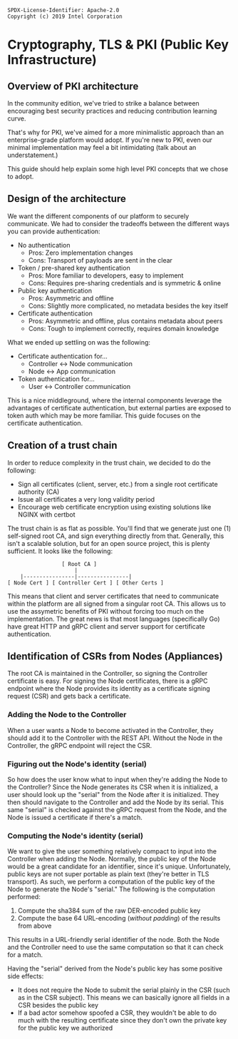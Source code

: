 ```text
SPDX-License-Identifier: Apache-2.0
Copyright (c) 2019 Intel Corporation
```

# Cryptography, TLS & PKI (Public Key Infrastructure)
## Overview of PKI architecture
In the community edition, we've tried to strike a balance between encouraging best security practices and reducing contribution learning curve.

That's why for PKI, we've aimed for a more minimalistic approach than an enterprise-grade platform would adopt. If you're new to PKI, even our minimal implementation may feel a bit intimidating (talk about an understatement.)

This guide should help explain some high level PKI concepts that we chose to adopt.

## Design of the architecture
We want the different components of our platform to securely communicate. We had to consider the tradeoffs between the different ways you can provide authentication:

- No authentication
    - Pros: Zero implementation changes
    - Cons: Transport of payloads are sent in the clear
- Token / pre-shared key authentication
    - Pros: More familiar to developers, easy to implement
    - Cons: Requires pre-sharing credentials and is symmetric & online
- Public key authentication
    - Pros: Asymmetric and offline
    - Cons: Slightly more complicated, no metadata besides the key itself
- Certificate authentication
    - Pros: Asymmetric and offline, plus contains metadata about peers
    - Cons: Tough to implement correctly, requires domain knowledge

What we ended up settling on was the following:

- Certificate authentication for...
    - Controller <-> Node communication
    - Node <-> App communication
- Token authentication for...
    - User <-> Controller communication

This is a nice middleground, where the internal components leverage the advantages of certificate authentication, but external parties are exposed to token auth which may be more familiar. This guide focuses on the certificate authentication.

## Creation of a trust chain
In order to reduce complexity in the trust chain, we decided to do the following:
- Sign all certificates (client, server, etc.) from a single root certificate authority (CA)
- Issue all certificates a very long validity period
- Encourage web certificate encryption using existing solutions like NGINX with certbot

The trust chain is as flat as possible. You'll find that we generate just one (1) self-signed root CA, and sign everything directly from that. Generally, this isn't a scalable solution, but for an open source project, this is plenty sufficient. It looks like the following:

```
                 [ Root CA ]
                     |
    |----------------|----------------|
[ Node Cert ] [ Controller Cert ] [ Other Certs ]
```

This means that client and server certificates that need to communicate within the platform are all signed from a singular root CA. This allows us to use the assymetric benefits of PKI without forcing too much on the implementation. The great news is that most languages (specifically Go) have great HTTP and gRPC client and server support for certificate authentication.

## Identification of CSRs from Nodes (Appliances)
The root CA is maintained in the Controller, so signing the Controller certificate is easy. For signing the Node certificates, there is a gRPC endpoint where the Node provides its identity as a certificate signing request (CSR) and gets back a certificate.

### Adding the Node to the Controller
When a user wants a Node to become activated in the Controller, they should add it to the Controller with the REST API. Without the Node in the Controller, the gRPC endpoint will reject the CSR.

### Figuring out the Node's identity (serial)
So how does the user know what to input when they're adding the Node to the Controller? Since the Node generates its CSR when it is initialized, a user should look up the "serial" from the Node after it is initialized. They then should navigate to the Controller and add the Node by its serial. This same "serial" is checked against the gRPC request from the Node, and the Node is issued a certificate if there's a match.

### Computing the Node's identity (serial)
We want to give the user something relatively compact to input into the Controller when adding the Node. Normally, the public key of the Node would be a great candidate for an identifier, since it's unique. Unfortunately, public keys are not super portable as plain text (they're better in TLS transport). As such, we perform a computation of the public key of the Node to generate the Node's "serial." The following is the computation performed:

1. Compute the sha384 sum of the raw DER-encoded public key
2. Compute the base 64 URL-encoding (_without padding_) of the results from above

This results in a URL-friendly serial identifier of the node. Both the Node and the Controller need to use the same computation so that it can check for a match.

Having the "serial" derived from the Node's public key has some positive side effects:
- It does not require the Node to submit the serial plainly in the CSR (such as in the CSR subject). This means we can basically ignore all fields in a CSR besides the public key
- If a bad actor somehow spoofed a CSR, they wouldn't be able to do much with the resulting certificate since they don't own the private key for the public key we authorized
